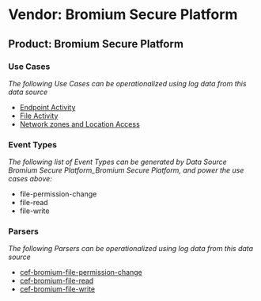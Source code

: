 Vendor: Bromium Secure Platform
===============================
Product: Bromium Secure Platform
--------------------------------

### Use Cases

_The following Use Cases can be operationalized using log data from this data source_

* [Endpoint Activity](../UseCases/usecase_endpoint_activity.md)
* [File Activity](../UseCases/usecase_file_activity.md)
* [Network zones and Location Access](../UseCases/usecase_network_zones_and_location_access.md)


### Event Types

_The following list of Event Types can be generated by Data Source Bromium Secure Platform_Bromium Secure Platform, and power the use cases above:_

- file-permission-change
- file-read
- file-write


### Parsers

_The following Parsers can be operationalized using log data from this data source_

* [cef-bromium-file-permission-change](../Parsers/parserContent_cef-bromium-file-permission-change.md)
* [cef-bromium-file-read](../Parsers/parserContent_cef-bromium-file-read.md)
* [cef-bromium-file-write](../Parsers/parserContent_cef-bromium-file-write.md)

